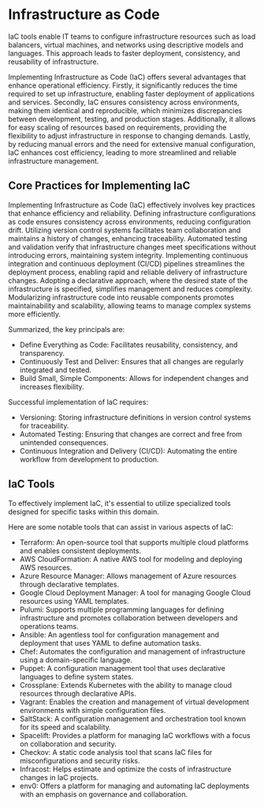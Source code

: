 # Infrastructure as Code

IaC tools enable IT teams to configure infrastructure resources such as load balancers, virtual machines, and networks using descriptive models and languages. This approach leads to faster deployment, consistency, and reusability of infrastructure.

Implementing Infrastructure as Code (IaC) offers several advantages that enhance operational efficiency. Firstly, it significantly reduces the time required to set up infrastructure, enabling faster deployment of applications and services. Secondly, IaC ensures consistency across environments, making them identical and reproducible, which minimizes discrepancies between development, testing, and production stages. Additionally, it allows for easy scaling of resources based on requirements, providing the flexibility to adjust infrastructure in response to changing demands. Lastly, by reducing manual errors and the need for extensive manual configuration, IaC enhances cost efficiency, leading to more streamlined and reliable infrastructure management.

## Core Practices for Implementing IaC

Implementing Infrastructure as Code (IaC) effectively involves key practices that enhance efficiency and reliability. Defining infrastructure configurations as code ensures consistency across environments, reducing configuration drift. Utilizing version control systems facilitates team collaboration and maintains a history of changes, enhancing traceability. Automated testing and validation verify that infrastructure changes meet specifications without introducing errors, maintaining system integrity. Implementing continuous integration and continuous deployment (CI/CD) pipelines streamlines the deployment process, enabling rapid and reliable delivery of infrastructure changes. Adopting a declarative approach, where the desired state of the infrastructure is specified, simplifies management and reduces complexity. Modularizing infrastructure code into reusable components promotes maintainability and scalability, allowing teams to manage complex systems more efficiently.

Summarized, the key principals are:

- Define Everything as Code: Facilitates reusability, consistency, and transparency.
- Continuously Test and Deliver: Ensures that all changes are regularly integrated and tested.
- Build Small, Simple Components: Allows for independent changes and increases flexibility.

Successful implementation of IaC requires:

- Versioning: Storing infrastructure definitions in version control systems for traceability.
- Automated Testing: Ensuring that changes are correct and free from unintended consequences.
- Continuous Integration and Delivery (CI/CD): Automating the entire workflow from development to production.

## IaC Tools

To effectively implement IaC, it's essential to utilize specialized tools designed for specific tasks within this domain.

Here are some notable tools that can assist in various aspects of IaC:

- Terraform: An open-source tool that supports multiple cloud platforms and enables consistent deployments.
- AWS CloudFormation: A native AWS tool for modeling and deploying AWS resources.
- Azure Resource Manager: Allows management of Azure resources through declarative templates.
- Google Cloud Deployment Manager: A tool for managing Google Cloud resources using YAML templates.
- Pulumi: Supports multiple programming languages for defining infrastructure and promotes collaboration between developers and operations teams.
- Ansible: An agentless tool for configuration management and deployment that uses YAML to define automation tasks.
- Chef: Automates the configuration and management of infrastructure using a domain-specific language.
- Puppet: A configuration management tool that uses declarative languages to define system states.
- Crossplane: Extends Kubernetes with the ability to manage cloud resources through declarative APIs.
- Vagrant: Enables the creation and management of virtual development environments with simple configuration files.
- SaltStack: A configuration management and orchestration tool known for its speed and scalability.
- Spacelift: Provides a platform for managing IaC workflows with a focus on collaboration and security.
- Checkov: A static code analysis tool that scans IaC files for misconfigurations and security risks.
- Infracost: Helps estimate and optimize the costs of infrastructure changes in IaC projects.
- env0: Offers a platform for managing and automating IaC deployments with an emphasis on governance and collaboration.
